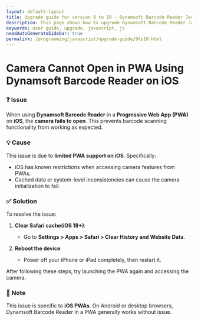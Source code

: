 ```yaml
---
layout: default-layout
title: Upgrade guide for version 9 to 10 - Dynamsoft Barcode Reader JavaScript Edition
description: This page shows how to upgrade Dynamsoft Barcode Reader JavaScript SDK from version 9 to 10.
keywords: user guide, upgrade, javascript, js
needAutoGenerateSidebar: true
permalink: /programming/javascript/upgrade-guide/9to10.html
---
```



# Camera Cannot Open in PWA Using Dynamsoft Barcode Reader on iOS

### ❓ Issue

When using **Dynamsoft Barcode Reader** in a **Progressive Web App (PWA)** on **iOS**, the **camera fails to open**. This prevents barcode scanning functionality from working as expected.

### 💡 Cause

This issue is due to **limited PWA support on iOS**. Specifically:

- iOS has known restrictions when accessing camera features from PWAs.
- Cached data or system-level inconsistencies can cause the camera initialization to fail.

### ✅ Solution

To resolve the issue:

1. **Clear Safari cache(iOS 18+)**:
   - Go to **Settings > Apps > Safari > Clear History and Website Data**.

2. **Reboot the device**:
   - Power off your iPhone or iPad completely, then restart it.

After following these steps, try launching the PWA again and accessing the camera.

### 📌 Note

This issue is specific to **iOS PWAs**. On Android or desktop browsers, Dynamsoft Barcode Reader in a PWA generally works without issue.
